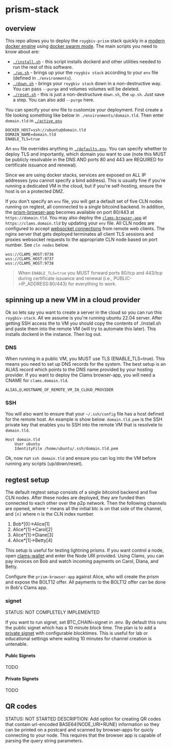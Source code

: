 # prism-stack

## overview

This repo allows you to deploy the `roygbiv-prism` stack quickly in a [modern docker engine](https://docs.docker.com/engine/) using [docker swarm mode](`https://docs.docker.com/engine/swarm/`). The main scripts you need to know about are:

* [`./install.sh`](install.sh) - this script installs dockerd and other utilities needed to run the rest of this software.
* [`./up.sh`](./up.sh) - brings up your the `roygbiv stack` according to your `env` file (defined in `./environments`).
* [`./down.sh`](./down.sh) - brings your `roygbiv stack` down in a non-destructive way. You can pass `--purge` and volumes volumes will be deleted.
* [`./reset.sh`](./reset.sh) - this is just a non-destructuve `down.sh`, the `up.sh`. Just save a step. You can also add `--purge` here.

You can specify your env file to customize your deployment. First create a file looking something like below in `./environments/domain.tld`. Then enter `domain.tld` in [`./active_env`](./active_env)

```config
DOCKER_HOST=ssh://ubuntu@domain.tld
DOMAIN_NAME=domain.tld
ENABLE_TLS=true
```

An `env` file overrides anything in [`./defaults.env`](./defaults.env). You can specify whether to deploy TLS and importantly, which domain you want to use (note this MUST be publicly resolvable in the DNS AND ports 80 and 443 are REQUIRED for certificate issuance and renewal). 

Since we are using docker stacks, services are exposed on ALL IP addresses (you cannot specify a bind address). This is usually fine if you're running a dedicated VM in the cloud, but if you're self-hosting, ensure the host is on a protected DMZ.

If you don't specify an `env` file, you will get a default set of five CLN nodes running on regtest, all connnected to a single bitcoind backend. In addition, the [prism-browser-app](https://github.com/johngribbin/ROYGBIV-frontend) becomes available on port 80/443 at `https://domain.tld`. You may also deploy the [`clams-browser-app`](https://github.com/clams-tech/browser-app) at `https://clams.domain.tld` by updating your `env` file. All CLN nodes are configured to accept [websocket connections](https://lightning.readthedocs.io/lightningd-config.5.html) from remote web clients. The nginx server that gets deployed terminates all client TLS sessions and proxies websocket requests to the appropriate CLN node based on port number. See `cln nodes` below.

```
wss://CLAMS_HOST:9736
wss://CLAMS_HOST:9737
wss://CLAMS_HOST:9738
```

> When `ENABLE_TLS=true` you MUST forward ports 80/tcp and 443/tcp during certificate issuance and renewal (i.e., PUBLIC->IP_ADDRESS:80/443) for everything to work.

## spinning up a new VM in a cloud provider

Ok so lets say you want to create a server in the cloud so you can run this `roygbiv-stack`. All we assume is you're running ubuntu 22.04 server. After getting SSH access the to VM you should copy the contents of ./install.sh and paste them into the remote VM (will try to automate this later). This installs dockerd in the instance. Then log out.

### DNS

When running in a public VM, you MUST use TLS (ENABLE_TLS=true). This means you need to set up DNS records for the system. The best setup is an ALIAS record which points to the DNS name provided by your hosting provider. If you want to deploy the Clams browser-app, you will need a CNAME for `clams.domain.tld`.

```
ALIAS,@,HOSTNAME_OF_REMOTE_VM_IN_CLOUD_PROVIDER
```

### SSH

You will also want to ensure that your `~/.ssh/config` file has a host defined for the remote host. An example is show below. `domain.tld.pem` is the SSH private key that enables you to SSH into the remote VM that is resolvele to `domain.tld`.

```
Host domain.tld
    User ubuntu
    IdentityFile /home/ubuntu/.ssh/domain.tld.pem
```

Ok, now run `ssh domain.tld` and ensure you can log into the VM before running any scripts (up/down/reset).

## regtest setup

The default regtest setup consists of a single bitcoind backend and five CLN nodes. After these nodes are deployed, they are funded then connected to each other over the p2p network. Then the following channels are opened, where `*` means all the initial btc is on that side of the channel, and `[n]` where n is the CLN index number.

1.  Bob*[0]->Alice[1]
2.  Alice*[1]->Carol[2]
3.  Alice*[1]->Diane[3]
4.  Alice*[1]->Betty[4]

This setup is useful for testing lightning prisms. If you want control a node, open [clams-wallet](https://app.clams.tech) and enter the Node URI provided. Using Clams, you can pay invoices on Bob and watch incoming payments on Carol, Diana, and Betty.

Configure the `prism-browser-app` against Alice, who will create the prism and expose the BOLT12 offer. All payments to the BOLT12 offer can be done in Bob's Clams app.

### signet

STATUS: NOT COMPLETELY IMPLEMENTED

If you want to run signet, set BTC_CHAIN=signet in .env. By default this runs the public signet which has a 10 minute block time. The plan is to add a [private signet](https://blog.mutinywallet.com/mutinynet/) with configurable blocktimes. This is useful for lab or educational settings where waiting 10 minutes for channel creation is untenable.


#### Publc Signets

TODO
#### Private Signets

TODO
## QR codes

STATUS: NOT STARTED
DESCRIPTION: Add option for creating QR codes that contain url-encoded BASE64(NODE_URI+RUNE) information so they can be printed on a postcard and scanned by browser-apps for quicly connecting to your node. This requires that the browser app is capable of parsing the query string parameters.